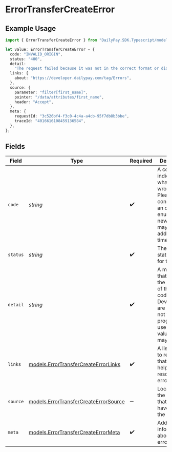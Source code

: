 # ErrorTransferCreateError

## Example Usage

```typescript
import { ErrorTransferCreateError } from "DailyPay.SDK.Typescript/models";

let value: ErrorTransferCreateError = {
  code: "INVALID_ORIGIN",
  status: "400",
  detail:
    "The request failed because it was not in the correct format or did not contain valid data.",
  links: {
    about: "https://developer.dailypay.com/tag/Errors",
  },
  source: {
    parameter: "filter[first_name]",
    pointer: "/data/attributes/first_name",
    header: "Accept",
  },
  meta: {
    requestId: "3c526bf4-f3c0-4c4a-a4cb-95f7db8b3bbe",
    traceId: "4016616108459136584",
  },
};
```

## Fields

| Field                                                                                                                                      | Type                                                                                                                                       | Required                                                                                                                                   | Description                                                                                                                                | Example                                                                                                                                    |
| ------------------------------------------------------------------------------------------------------------------------------------------ | ------------------------------------------------------------------------------------------------------------------------------------------ | ------------------------------------------------------------------------------------------------------------------------------------------ | ------------------------------------------------------------------------------------------------------------------------------------------ | ------------------------------------------------------------------------------------------------------------------------------------------ |
| `code`                                                                                                                                     | *string*                                                                                                                                   | :heavy_check_mark:                                                                                                                         | A code that indicates what went wrong. Please consider this an open enum, where new codes may be added over time.                          | INVALID_ORIGIN                                                                                                                             |
| `status`                                                                                                                                   | *string*                                                                                                                                   | :heavy_check_mark:                                                                                                                         | The HTTP status code for the error.                                                                                                        | 400                                                                                                                                        |
| `detail`                                                                                                                                   | *string*                                                                                                                                   | :heavy_check_mark:                                                                                                                         | A message that explains the meaning of the error code. Developers are advised not to make programmatic use of this value, as it may change | The request failed because it was not in the correct format or did not contain valid data.                                                 |
| `links`                                                                                                                                    | [models.ErrorTransferCreateErrorLinks](../models/errortransfercreateerrorlinks.md)                                                         | :heavy_check_mark:                                                                                                                         | A list of links to resources that may be helpful in resolving the error.                                                                   |                                                                                                                                            |
| `source`                                                                                                                                   | [models.ErrorTransferCreateErrorSource](../models/errortransfercreateerrorsource.md)                                                       | :heavy_minus_sign:                                                                                                                         | Location in the request that may have caused the error.                                                                                    |                                                                                                                                            |
| `meta`                                                                                                                                     | [models.ErrorTransferCreateErrorMeta](../models/errortransfercreateerrormeta.md)                                                           | :heavy_check_mark:                                                                                                                         | Additional information about the error.                                                                                                    |                                                                                                                                            |